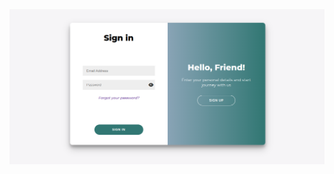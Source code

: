 

<img src="https://github.com/jaycode8/cool_logging_form/blob/main/project%20covers/signIn.png" alt="signUp page" />
